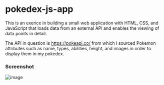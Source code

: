 # pokedex-js-app
This is an exerice in building a small web application with HTML, CSS, and JavaScript that loads data from an external API and enables the viewing of data points in detail.

The API in question is https://pokeapi.co/ from which I sourced Pokemon attributes such as name, types, abilities, height, and images in order to display them in my pokedex.

### Screenshot

![image](https://user-images.githubusercontent.com/45643632/118409748-fabd8100-b659-11eb-9ddb-e25a99fd021d.png)
